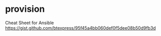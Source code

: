 # provision
Cheat Sheet for Ansible
https://gist.github.com/btexpress/95f45a4bb060def0f5dee08b50d9fb3d
